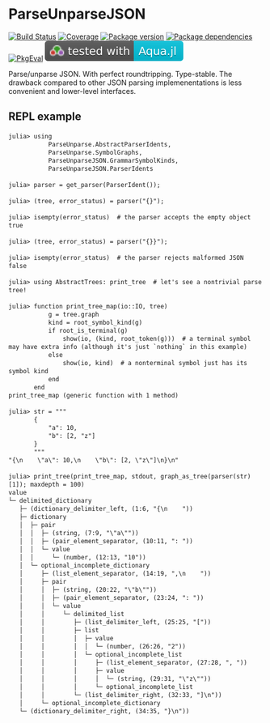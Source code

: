 # ParseUnparseJSON

[![Build Status](https://github.com/JuliaIO/ParseUnparseJSON.jl/actions/workflows/CI.yml/badge.svg?branch=main)](https://github.com/JuliaIO/ParseUnparseJSON.jl/actions/workflows/CI.yml?query=branch%3Amain)
[![Coverage](https://codecov.io/gh/JuliaIO/ParseUnparseJSON.jl/branch/main/graph/badge.svg)](https://codecov.io/gh/JuliaIO/ParseUnparseJSON.jl)
[![Package version](https://juliahub.com/docs/General/ParseUnparseJSON/stable/version.svg)](https://juliahub.com/ui/Packages/General/ParseUnparseJSON)
[![Package dependencies](https://juliahub.com/docs/General/ParseUnparseJSON/stable/deps.svg)](https://juliahub.com/ui/Packages/General/ParseUnparseJSON?t=2)
[![PkgEval](https://JuliaCI.github.io/NanosoldierReports/pkgeval_badges/P/ParseUnparseJSON.svg)](https://JuliaCI.github.io/NanosoldierReports/pkgeval_badges/P/ParseUnparseJSON.html)
[![Aqua](https://raw.githubusercontent.com/JuliaTesting/Aqua.jl/master/badge.svg)](https://github.com/JuliaTesting/Aqua.jl)

Parse/unparse JSON. With perfect roundtripping. Type-stable. The drawback compared to other JSON parsing implemenentations is less convenient and lower-level interfaces.

## REPL example

```julia-repl
julia> using
           ParseUnparse.AbstractParserIdents,
           ParseUnparse.SymbolGraphs,
           ParseUnparseJSON.GrammarSymbolKinds,
           ParseUnparseJSON.ParserIdents

julia> parser = get_parser(ParserIdent());

julia> (tree, error_status) = parser("{}");

julia> isempty(error_status)  # the parser accepts the empty object
true

julia> (tree, error_status) = parser("{}}");

julia> isempty(error_status)  # the parser rejects malformed JSON
false

julia> using AbstractTrees: print_tree  # let's see a nontrivial parse tree!

julia> function print_tree_map(io::IO, tree)
           g = tree.graph
           kind = root_symbol_kind(g)
           if root_is_terminal(g)
               show(io, (kind, root_token(g)))  # a terminal symbol may have extra info (although it's just `nothing` in this example)
           else
               show(io, kind)  # a nonterminal symbol just has its symbol kind
           end
       end
print_tree_map (generic function with 1 method)

julia> str = """
       {
           "a": 10,
           "b": [2, "z"]
       }
       """
"{\n    \"a\": 10,\n    \"b\": [2, \"z\"]\n}\n"

julia> print_tree(print_tree_map, stdout, graph_as_tree(parser(str)[1]); maxdepth = 100)
value
└─ delimited_dictionary
   ├─ (dictionary_delimiter_left, (1:6, "{\n    "))
   ├─ dictionary
   │  ├─ pair
   │  │  ├─ (string, (7:9, "\"a\""))
   │  │  ├─ (pair_element_separator, (10:11, ": "))
   │  │  └─ value
   │  │     └─ (number, (12:13, "10"))
   │  └─ optional_incomplete_dictionary
   │     ├─ (list_element_separator, (14:19, ",\n    "))
   │     ├─ pair
   │     │  ├─ (string, (20:22, "\"b\""))
   │     │  ├─ (pair_element_separator, (23:24, ": "))
   │     │  └─ value
   │     │     └─ delimited_list
   │     │        ├─ (list_delimiter_left, (25:25, "["))
   │     │        ├─ list
   │     │        │  ├─ value
   │     │        │  │  └─ (number, (26:26, "2"))
   │     │        │  └─ optional_incomplete_list
   │     │        │     ├─ (list_element_separator, (27:28, ", "))
   │     │        │     ├─ value
   │     │        │     │  └─ (string, (29:31, "\"z\""))
   │     │        │     └─ optional_incomplete_list
   │     │        └─ (list_delimiter_right, (32:33, "]\n"))
   │     └─ optional_incomplete_dictionary
   └─ (dictionary_delimiter_right, (34:35, "}\n"))
```
